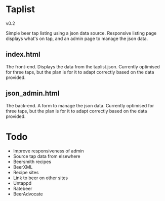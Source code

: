 Taplist
=======

v0.2

Simple beer tap listing using a json data source.  Responsive listing page displays what's on tap, and an admin page to manage the json data.


index.html
----------
The front-end.  Displays the data from the taplist.json.  Currently optimised for three taps, but the plan is for it to adapt correctly based on the data provided.


json_admin.html
---------------
The back-end.  A form to manage the json data.  Currently optimised for three taps, but the plan is for it to adapt correctly based on the data provided.


Todo
====
* Improve responsiveness of admin
* Source tap data from elsewhere
 * Beersmith recipes
 * BeerXML
 * Recipe sites
* Link to beer on other sites
 * Untappd
 * Ratebeer
 * BeerAdvocate